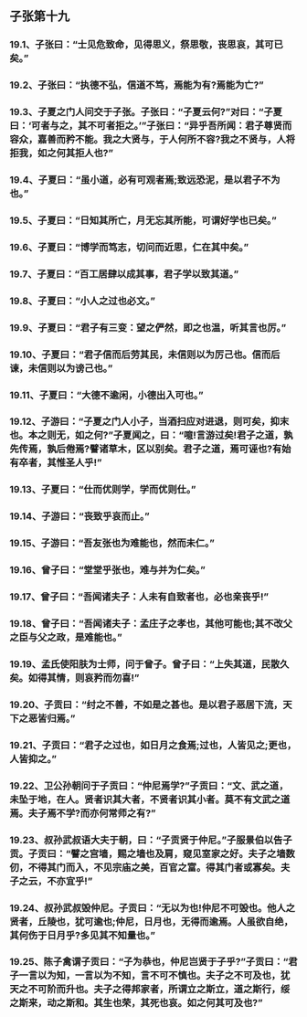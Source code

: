 ## 子张第十九

### 19.1、子张曰：“士见危致命，见得思义，祭思敬，丧思哀，其可已矣。”

### 19.2、子张曰：“执德不弘，信道不笃，焉能为有?焉能为亡?”

### 19.3、子夏之门人问交于子张。子张曰：“子夏云何?”对曰：“子夏曰：‘可者与之，其不可者拒之。’”子张曰：“异乎吾所闻：君子尊贤而容众，嘉善而矜不能。我之大贤与，于人何所不容?我之不贤与，人将拒我，如之何其拒人也?”

### 19.4、子夏曰：“虽小道，必有可观者焉;致远恐泥，是以君子不为也。”

### 19.5、子夏曰：“日知其所亡，月无忘其所能，可谓好学也已矣。”

### 19.6、子夏曰：“博学而笃志，切问而近思，仁在其中矣。”

### 19.7、子夏曰：“百工居肆以成其事，君子学以致其道。”

### 19.8、子夏曰：“小人之过也必文。”

### 19.9、子夏曰：“君子有三变：望之俨然，即之也温，听其言也厉。”

### 19.10、子夏曰：“君子信而后劳其民，未信则以为厉己也。信而后谏，未信则以为谤己也。”

### 19.11、子夏曰：“大德不逾闲，小德出入可也。”

### 19.12、子游曰：“子夏之门人小子，当酒扫应对进退，则可矣，抑末也。本之则无，如之何?”子夏闻之，曰：“噫!言游过矣!君子之道，孰先传焉，孰后倦焉?譬诸草木，区以别矣。君子之道，焉可诬也?有始有卒者，其惟圣人乎!”

### 19.13、子夏曰：“仕而优则学，学而优则仕。”

### 19.14、子游曰：“丧致乎哀而止。”

### 19.15、子游曰：“吾友张也为难能也，然而未仁。”

### 19.16、曾子曰：“堂堂乎张也，难与并为仁矣。”

### 19.17、曾子曰：“吾闻诸夫子：人未有自致者也，必也亲丧乎!”

### 19.18、曾子曰：“吾闻诸夫子：孟庄子之孝也，其他可能也;其不改父之臣与父之政，是难能也。”

### 19.19、孟氏使阳肤为士师，问于曾子。曾子曰：“上失其道，民散久矣。如得其情，则哀矜而勿喜!”

### 19.20、子贡曰：“纣之不善，不如是之甚也。是以君子恶居下流，天下之恶皆归焉。”

### 19.21、子贡曰：“君子之过也，如日月之食焉;过也，人皆见之;更也，人皆抑之。”

### 19.22、卫公孙朝问于子贡曰：“仲尼焉学?”子贡曰：“文、武之道，未坠于地，在人。贤者识其大者，不贤者识其小者。莫不有文武之道焉。夫子焉不学?而亦何常师之有?”

### 19.23、叔孙武叔语大夫于朝，曰：“子贡贤于仲尼。”子服景伯以告子贡。子贡曰：“譬之宫墙，赐之墙也及肩，窥见室家之好。夫子之墙数仞，不得其门而入，不见宗庙之美，百官之富。得其门者或寡矣。夫子之云，不亦宜乎!”

### 19.24、叔孙武叔毁仲尼。子贡曰：“无以为也!仲尼不可毁也。他人之贤者，丘陵也，犹可逾也;仲尼，日月也，无得而逾焉。人虽欲自绝，其何伤于日月乎?多见其不知量也。”

### 19.25、陈子禽谓子贡曰：“子为恭也，仲尼岂贤于子乎?”子贡曰：“君子一言以为知，一言以为不知，言不可不慎也。夫子之不可及也，犹天之不可阶而升也。夫子之得邦家者，所谓立之斯立，道之斯行，绥之斯来，动之斯和。其生也荣，其死也哀。如之何其可及也?”

